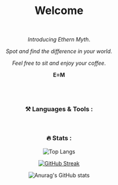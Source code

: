 
<div align="center">
  <h1>Welcome</h1>
  <br/>
  <p><i>Introducing Ethern Myth</i>.</p> 
  <p><i>Spot and find the difference in your world</i>.</p>
  <p><i>Feel free to sit and enjoy your coffee</i>.</p>
  <p><b>E=M</b></p>
  <br/>
  <div id="profile-count">
  <img src="https://komarev.com/ghpvc/?username=Ethern-Myth&style=flat-square&color=blue" alt=""/>
</div>
<br/>

### ⚒️ Languages & Tools :
<div id="badges">
  <img src="" alt=""/>
</div>
<br>

### :fire: Stats :
![Top Langs](https://github-readme-stats.vercel.app/api/top-langs/?username=Ethern-Myth&layout=compact&theme=tokyonight)

[![GitHub Streak](https://streak-stats.demolab.com/?user=Ethern-Myth&theme=tokyonight)](https://git.io/streak-stats)

![Anurag's GitHub stats](https://github-readme-stats.vercel.app/api?username=Ethern-Myth&show_icons=true&theme=tokyonight)
</div>


